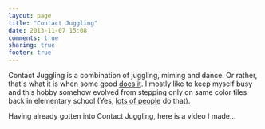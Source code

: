 ```yaml
---
layout: page
title: "Contact Juggling"
date: 2013-11-07 15:08
comments: true
sharing: true
footer: true
---
```

<p>Contact Juggling is a combination of juggling, miming and dance. Or rather, that's what it is when some good <a href="http://www.youtube.com/watch?v=syhHFKVLX9g">does it</a>. I mostly like to keep myself busy and this hobby somehow evolved from stepping only on same color tiles back in elementary school (Yes, <a href="https://www.facebook.com/pages/Stepping-On-Only-One-Color-Of-The-Tiles-Because-The-Others-Are-Lava-D/334429479072">lots of people</a> do that).</p>
<p>Having already gotten into Contact Juggling, here is a video I made...</p>
